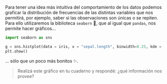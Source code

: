 Para tener una idea más intuitiva del comportamiento de los datos podemos graficar la distribución de frecuencias de las distintas variables que nos permitirá, por ejemplo,  saber si las observaciones son únicas o se repiten. Para ello utilizaremos la biblioteca `seaborn` 🐚, que al igual que `pandas`, nos permite hacer gráficos...

```python
import seaborn as sns

g = sns.histplot(data = iris, x = "sepal.length", binwidth=0.25, kde = True)
plt.show()
```

... sólo que un poco más bonitos ✨.

> Realizá este gráfico en tu cuaderno y respondé: ¿qué información nos provee? 
